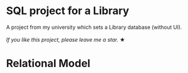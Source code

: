 # SQL project for a Library
A project from my university which sets a Library database (without UI). <br> <br>
_If you like this project, please leave me a star._ &#9733;

# Relational Model

